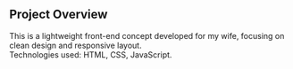 ## Project Overview

This is a lightweight front-end concept developed for my wife, focusing on clean design and responsive layout.  
Technologies used: HTML, CSS, JavaScript.


